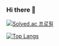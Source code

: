 ### Hi there 👋

<!--
**Ubin108/Ubin108** is a ✨ _special_ ✨ repository because its `README.md` (this file) appears on your GitHub profile.

Here are some ideas to get you started:

- 🔭 I’m currently working on ...
- 🌱 I’m currently learning ...
- 👯 I’m looking to collaborate on ...
- 🤔 I’m looking for help with ...
- 💬 Ask me about ...
- 📫 How to reach me: ...
- 😄 Pronouns: ...
- ⚡ Fun fact: ...
-->

[![Solved.ac
프로필](http://mazassumnida.wtf/api/v2/generate_badge?boj=ybin108)](https://solved.ac/ybin108)

[![Top Langs](https://github-readme-stats.vercel.app/api/top-langs/?username=Ubin108)](https://github.com/Ubin108/github-readme-stats)

